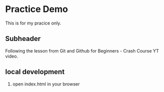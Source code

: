 # Practice Demo

This is for my pracice only. 

## Subheader

Following the lesson from Git and Github for Beginners - Crash Course YT video.


## local development

1. open index.html in your browser